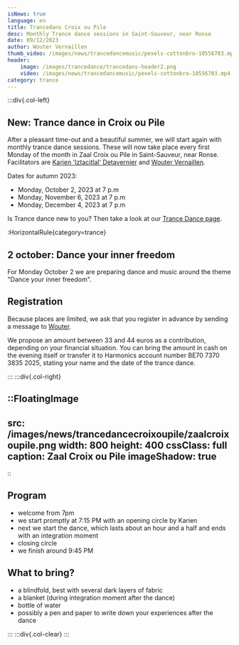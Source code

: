 ```yaml
---
isNews: true
language: en
title: Trancedans Croix ou Pile 
desc: Monthly Trance dance sessions in Saint-Sauveur, near Ronse
date: 09/12/2023
author: Wouter Vernaillen
thumb_video: /images/news/trancedancemusic/pexels-cottonbro-10556703.mp4
header:
    image: /images/trancedance/trancedans-header2.png
    video: /images/news/trancedancemusic/pexels-cottonbro-10556703.mp4
category: trance
---
```


:::div{.col-left}

## New: Trance dance in Croix ou Pile

After a pleasant time-out and a beautiful summer, we will start again with monthly trance dance sessions.
These will now take place every first Monday of the month in Zaal Croix ou Pile in Saint-Sauveur, near Ronse.
Facilitators are [Karien 'Iztacitlal' Detavernier](https://www.shamanour.be/autobiografie) and [Wouter Vernaillen](/en/about).

Dates for autumn 2023:
* Monday, October 2, 2023 at 7 p.m
* Monday, November 6, 2023 at 7 p.m
* Monday, December 4, 2023 at 7 p.m

Is Trance dance new to you? Then take a look at our [Trance Dance page](/en/trancedance).

:HorizontalRule{category=trance}

## 2 october: Dance your inner freedom

For Monday October 2 we are preparing dance and music around the theme "Dance your inner freedom".

## Registration

Because places are limited, we ask that you register in advance by sending a message to [Wouter](/contact).

We propose an amount between 33 and 44 euros as a contribution, depending on your financial situation.
You can bring the amount in cash on the evening itself or transfer it to Harmonics account number BE70 7370 3835 2025, stating your name and the date of the trance dance.

:::
:::div{.col-right}

::FloatingImage
---
src: /images/news/trancedancecroixoupile/zaalcroixoupile.png
width: 800
height: 400
cssClass: full
caption: Zaal Croix ou Pile
imageShadow: true
---
::

## Program

* welcome from 7pm
* we start promptly at 7:15 PM with an opening circle by Karien
* next we start the dance, which lasts about an hour and a half and ends with an integration moment
* closing circle
* we finish around 9:45 PM

## What to bring?
* a blindfold, best with several dark layers of fabric
* a blanket (during integration moment after the dance)
* bottle of water
* possibly a pen and paper to write down your experiences after the dance

:::
:::div{.col-clear}
:::